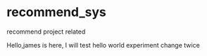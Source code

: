 # recommend_sys
recommend  project related

Hello,james is here, I will test hello world experiment
change twice
